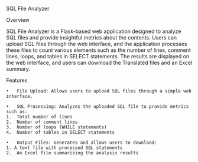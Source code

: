 SQL File Analyzer

Overview

SQL File Analyzer is a Flask-based web application designed to analyze SQL files and provide insightful metrics about the contents. Users can upload SQL files through the web interface, and the application processes these files to count various elements such as the number of lines, comment lines, loops, and tables in SELECT statements. The results are displayed on the web interface, and users can download the Translated files and an Excel summary.

Features

	•	File Upload: Allows users to upload SQL files through a simple web interface.
 
	•	SQL Processing: Analyzes the uploaded SQL file to provide metrics such as:
	1.	Total number of lines
	2.	Number of comment lines
	3.	Number of loops (WHILE statements)
	4.	Number of tables in SELECT statements
 
	•	Output Files: Generates and allows users to download:
	1. A text file with processed SQL statements
	2.	An Excel file summarizing the analysis results

